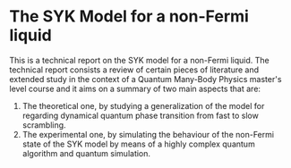 # The SYK Model for a non-Fermi liquid

This is a technical report on the SYK model for a non-Fermi liquid. The technical report consists a review of certain pieces of literature and extended study in the context of a
Quantum Many-Body Physics master's level course and it aims on a summary of two main aspects that are: 
  1. The theoretical one, by studying a generalization of the model for regarding dynamical quantum phase transition from fast to slow scrambling. 
  2. The experimental one, by simulating the behaviour of the non-Fermi state of the SYK model by means of a highly complex quantum algorithm and quantum simulation.
